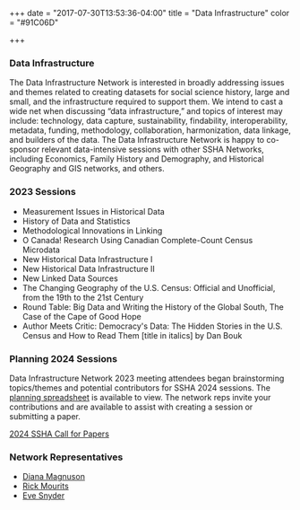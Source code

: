 +++
date = "2017-07-30T13:53:36-04:00"
title = "Data Infrastructure"
color = "#91C06D"

+++

### Data Infrastructure

The Data Infrastructure Network is interested in broadly addressing issues and themes related to creating datasets for social science history, large and small, and the infrastructure required to support them. We intend to cast a wide net when discussing “data infrastructure,” and topics of interest may include: technology, data capture, sustainability, findability, interoperability, metadata, funding, methodology, collaboration, harmonization, data linkage, and builders of the data. The Data Infrastructure Network is happy to co-sponsor relevant data-intensive sessions with other SSHA Networks, including Economics, Family History and Demography, and Historical Geography and GIS networks, and others.

### 2023 Sessions

- Measurement Issues in Historical Data
- History of Data and Statistics
- Methodological Innovations in Linking
- O Canada! Research Using Canadian Complete-Count Census Microdata
- New Historical Data Infrastructure I
- New Historical Data Infrastructure II
- New Linked Data Sources
- The Changing Geography of the U.S. Census: Official and Unofficial, from the 19th to the 21st Century
- Round Table: Big Data and Writing the History of the Global South, The Case of the Cape of Good Hope
- Author Meets Critic: Democracy's Data: The Hidden Stories in the U.S. Census and How to Read Them [title in italics] by Dan Bouk 

### Planning 2024 Sessions

Data Infrastructure Network 2023 meeting attendees began brainstorming topics/themes and potential contributors for SSHA 2024 sessions. The [planning spreadsheet](https://docs.google.com/spreadsheets/d/1HgEvxMaNnahvfVPC4p7wd4ktCqrrKmdX4et7YPxjRfw/edit?usp=sharing) is available to view. The network reps invite your contributions and are available to assist with creating a session or submitting a paper.

[2024 SSHA Call for Papers](https://ssha.org/files/2024_SSHA_CFP.pdf)  

### Network Representatives

- [Diana Magnuson](mailto:magn0031@umn.edu)  
- [Rick Mourits](mailto:rick.mourits@iisg.nl)  
- [Eve Snyder](mailto:historyforge@thehistorycenter.net)  